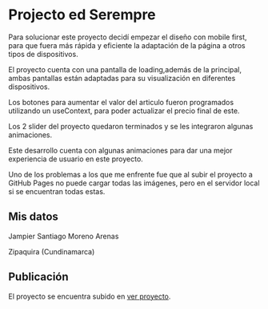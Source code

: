 # Projecto ed Serempre

Para solucionar este proyecto decidí empezar el diseño con mobile first, para que fuera más rápida y eficiente la adaptación de la página a otros tipos de dispositivos.

El proyecto cuenta con una pantalla de loading,además de la principal, ambas pantallas están adaptadas para su visualización en diferentes dispositivos.

Los botones para aumentar el valor del articulo fueron programados utilizando un useContext, para poder actualizar el precio final de este.

Los 2 slider del proyecto quedaron terminados y se les integraron algunas animaciones.

Este desarrollo cuenta con algunas animaciones para dar una mejor experiencia de usuario en este proyecto.

Uno de los problemas a los que me enfrente fue que al subir el proyecto a GitHub Pages no puede cargar todas las imágenes, pero en el servidor local si se encuentran todas estas.

## Mis datos

Jampier Santiago Moreno Arenas

Zipaquira (Cundinamarca)

## Publicación

El proyecto se encuentra subido en [ver proyecto](https://jampier-santiago.github.io/prueba-serempre/).
